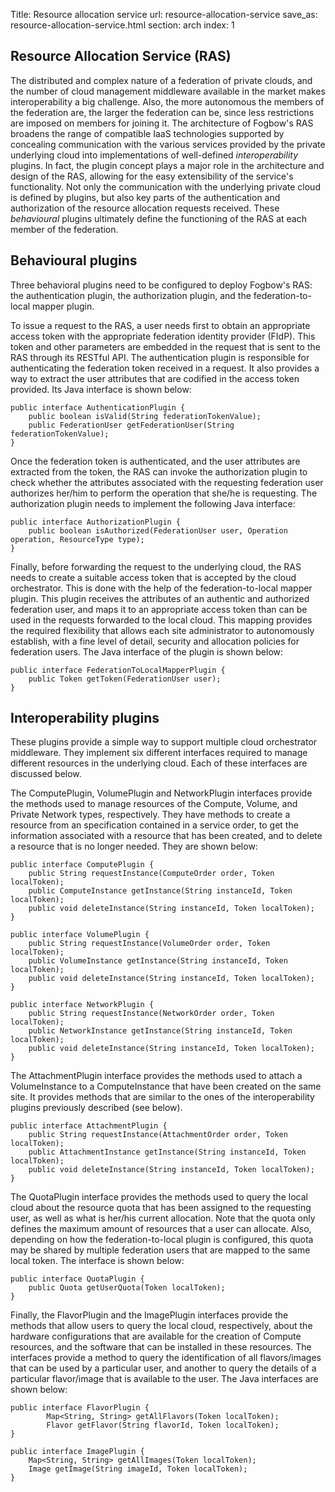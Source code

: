Title: Resource allocation service
url: resource-allocation-service
save_as: resource-allocation-service.html
section: arch
index: 1

## Resource Allocation Service (RAS)

The distributed and complex nature of a federation of private clouds, and the number of cloud management middleware available in the market makes interoperability a big challenge. Also, the more autonomous the members of the federation are, the larger the federation can be, since less restrictions are imposed on members for joining it. The architecture of Fogbow's RAS broadens the range of compatible IaaS technologies supported by concealing communication with the various services provided by the private underlying cloud into implementations of well-defined <I>interoperability</I> plugins. In fact, the plugin concept plays a major role in the architecture and design of the RAS, allowing for the easy extensibility of the service's functionality. Not only the communication with the underlying private cloud is defined by plugins, but also key parts of the authentication and authorization of the resource allocation requests received. These <I>behavioural</I> plugins ultimately define the functioning of the RAS at each member of the federation.

## Behavioural plugins

Three behavioral plugins need to be configured to deploy Fogbow's RAS: the authentication plugin, the authorization plugin, and the federation-to-local mapper plugin.

To issue a request to the RAS, a user needs first to obtain an appropriate access token with the appropriate federation identity provider (FIdP). This token and other parameters are embedded in the request that is sent to the RAS through its RESTful API. The authentication plugin is responsible for authenticating the federation token received in a request. It also provides a way to extract the user attributes that are codified in the access token provided. Its Java interface is shown below:

    public interface AuthenticationPlugin {
        public boolean isValid(String federationTokenValue);
        public FederationUser getFederationUser(String federationTokenValue);
    }
Once the federation token is authenticated, and the user attributes are extracted from the token, the RAS can invoke the authorization plugin to check whether the attributes associated with the requesting federation user authorizes her/him to perform the operation that she/he is requesting. The authorization plugin needs to implement the following Java interface:

    public interface AuthorizationPlugin {
        public boolean isAuthorized(FederationUser user, Operation operation, ResourceType type);
    }

Finally, before forwarding the request to the underlying cloud, the RAS needs to create a suitable access token that is accepted by the cloud orchestrator. This is done with the help of the federation-to-local mapper plugin. This plugin receives the attributes of an authentic and authorized federation user, and maps it to an appropriate access token than can be used in the requests forwarded to the local cloud. This mapping provides the required flexibility that allows each site administrator to autonomously establish, with a fine level of detail, security and allocation policies for federation users. The Java interface of the plugin is shown below:

    public interface FederationToLocalMapperPlugin {
	    public Token getToken(FederationUser user);    
    } 

## Interoperability plugins

These plugins provide a simple way to support multiple cloud orchestrator middleware. They implement six different interfaces required to manage different resources in the underlying cloud. Each of these interfaces are discussed below.

The ComputePlugin, VolumePlugin and NetworkPlugin interfaces provide the methods used to manage resources of the Compute, Volume, and Private Network types, respectively. They have methods to create a resource from an specification contained in a service order, to get the information associated with a resource that has been created, and to delete a resource that is no longer needed. They are shown below:

    public interface ComputePlugin {
        public String requestInstance(ComputeOrder order, Token localToken);
        public ComputeInstance getInstance(String instanceId, Token localToken);
        public void deleteInstance(String instanceId, Token localToken);
    }
    
    public interface VolumePlugin {
        public String requestInstance(VolumeOrder order, Token localToken);
        public VolumeInstance getInstance(String instanceId, Token localToken);
        public void deleteInstance(String instanceId, Token localToken);
    }
    
    public interface NetworkPlugin {
        public String requestInstance(NetworkOrder order, Token localToken);
        public NetworkInstance getInstance(String instanceId, Token localToken);
        public void deleteInstance(String instanceId, Token localToken);
    }

The AttachmentPlugin interface provides the methods used to attach a VolumeInstance to a ComputeInstance that have been created on the same site. It provides methods that are similar to the ones of the interoperability plugins previously described (see below).

    public interface AttachmentPlugin {
        public String requestInstance(AttachmentOrder order, Token localToken);
        public AttachmentInstance getInstance(String instanceId, Token localToken);
        public void deleteInstance(String instanceId, Token localToken);
    }

The QuotaPlugin interface provides the methods used to query the local cloud about the resource quota that has been assigned to the requesting user, as well as what is her/his current allocation. Note that the quota only defines the maximum amount of resources that a user can allocate. Also, depending on how the federation-to-local plugin is configured, this quota may be shared by multiple federation users that are mapped to the same local token. The interface is shown below:

    public interface QuotaPlugin {
	    public Quota getUserQuota(Token localToken);
    }
    
Finally, the FlavorPlugin and the ImagePlugin interfaces provide the methods that allow users to query the local cloud, respectively, about the hardware configurations that are available for the creation of Compute resources, and the software that can be installed in these resources. The interfaces provide a method to query the identification of all flavors/images that can be used by a particular user, and another to query the details of a particular flavor/image that is available to the user. The Java interfaces are shown below:

    public interface FlavorPlugin {
            Map<String, String> getAllFlavors(Token localToken);
            Flavor getFlavor(String flavorId, Token localToken);
    }
        
    public interface ImagePlugin {
        Map<String, String> getAllImages(Token localToken);
        Image getImage(String imageId, Token localToken);
    }